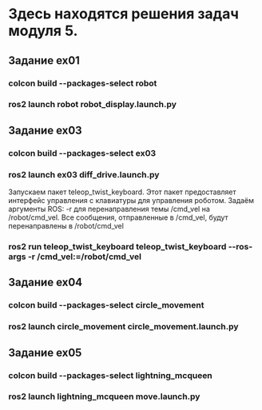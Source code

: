 # Здесь находятся решения задач модуля 5.

## Задание ex01

### colcon build --packages-select robot

### ros2 launch robot robot_display.launch.py


## Задание ex03

### colcon build --packages-select ex03

### ros2 launch ex03 diff_drive.launch.py

Запускаем пакет teleop_twist_keyboard.
Этот пакет предоставляет интерфейс управления с клавиатуры для управления роботом.
Задаём аргументы ROS:
-r для перенаправления темы /cmd_vel на /robot/cmd_vel.
Все сообщения, отправленные в /cmd_vel, будут перенаправлены в /robot/cmd_vel
### ros2 run teleop_twist_keyboard teleop_twist_keyboard --ros-args -r /cmd_vel:=/robot/cmd_vel

## Задание ex04
### colcon build --packages-select circle_movement
### ros2 launch circle_movement circle_movement.launch.py

## Задание ex05

### colcon build --packages-select lightning_mcqueen
### ros2 launch lightning_mcqueen move.launch.py
